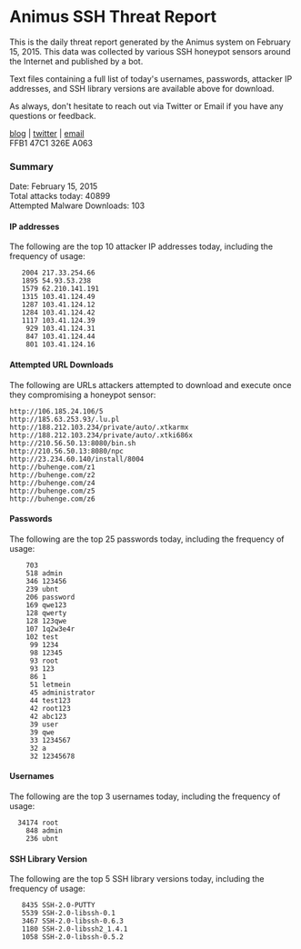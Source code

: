 # Animus SSH Threat Report

This is the daily threat report generated by the Animus system on February 15, 2015. This data was collected by various SSH honeypot sensors around the Internet and published by a bot.  

Text files containing a full list of today's usernames, passwords, attacker IP addresses, and SSH library versions are available above for download.  

As always, don't hesitate to reach out via Twitter or Email if you have any questions or feedback.  

[blog](http://morris.guru) | [twitter](https://twitter.com/andrew___morris) | [email](mailto:andrew@morris.guru)  
FFB1 47C1 326E A063  

### Summary

Date: February 15, 2015  
Total attacks today: 40899  
Attempted Malware Downloads: 103 

#### IP addresses
The following are the top 10 attacker IP addresses today, including the frequency of usage:
```
   2004 217.33.254.66
   1895 54.93.53.238
   1579 62.210.141.191
   1315 103.41.124.49
   1287 103.41.124.12
   1284 103.41.124.42
   1117 103.41.124.39
    929 103.41.124.31
    847 103.41.124.44
    801 103.41.124.16
```

#### Attempted URL Downloads
The following are URLs attackers attempted to download and execute once they compromising a honeypot sensor:
```
http://106.185.24.106/5
http://185.63.253.93/.lu.pl
http://188.212.103.234/private/auto/.xtkarmx
http://188.212.103.234/private/auto/.xtki686x
http://210.56.50.13:8080/bin.sh
http://210.56.50.13:8080/npc
http://23.234.60.140/install/8004
http://buhenge.com/z1
http://buhenge.com/z2
http://buhenge.com/z4
http://buhenge.com/z5
http://buhenge.com/z6
```

#### Passwords
The following are the top 25 passwords today, including the frequency of usage:
```
    703 
    518 admin
    346 123456
    239 ubnt
    206 password
    169 qwe123
    128 qwerty
    128 123qwe
    107 1q2w3e4r
    102 test
     99 1234
     98 12345
     93 root
     93 123
     86 1
     51 letmein
     45 administrator
     44 test123
     42 root123
     42 abc123
     39 user
     39 qwe
     33 1234567
     32 a
     32 12345678
```

#### Usernames
The following are the top 3 usernames today, including the frequency of usage:
```
  34174 root
    848 admin
    236 ubnt
```

#### SSH Library Version
The following are the top 5 SSH library versions today, including the frequency of usage:
```
   8435 SSH-2.0-PUTTY
   5539 SSH-2.0-libssh-0.1
   3467 SSH-2.0-libssh-0.6.3
   1180 SSH-2.0-libssh2_1.4.1
   1058 SSH-2.0-libssh-0.5.2
```
